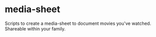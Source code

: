 # media-sheet
Scripts to create a media-sheet to document movies you've watched. Shareable within your family.

